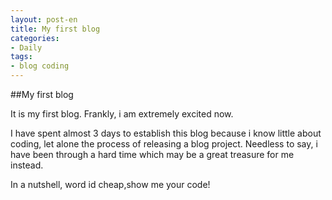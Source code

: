 ```yaml
---
layout: post-en
title: My first blog
categories:
- Daily
tags:
- blog coding
---
```

##My first blog


It is my first blog. Frankly, i am extremely excited now.

I have spent almost 3 days to establish this blog because i know little about coding, let alone the process of releasing a blog project. Needless to say, i have been through a hard time which may be a great treasure for me instead.

In a nutshell, word id cheap,show me your code!



